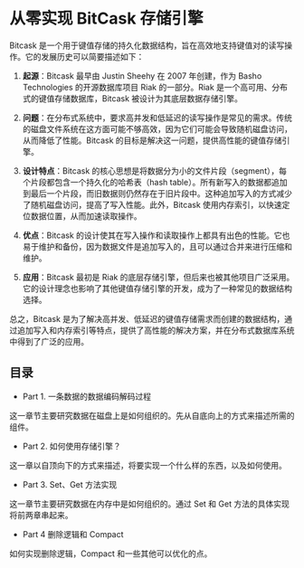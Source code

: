 # 从零实现 BitCask 存储引擎

Bitcask 是一个用于键值存储的持久化数据结构，旨在高效地支持键值对的读写操作。它的发展历史可以简要描述如下：

1. **起源**：Bitcask 最早由 Justin Sheehy 在 2007 年创建，作为 Basho Technologies 的开源数据库项目 Riak 的一部分。Riak 是一个高可用、分布式的键值存储数据库，Bitcask 被设计为其底层数据存储引擎。

2. **问题**：在分布式系统中，要求高并发和低延迟的读写操作是常见的需求。传统的磁盘文件系统在这方面可能不够高效，因为它们可能会导致随机磁盘访问，从而降低了性能。Bitcask 的目标是解决这一问题，提供高性能的键值存储引擎。

3. **设计特点**：Bitcask 的核心思想是将数据分为小的文件片段（segment），每个片段都包含一个持久化的哈希表（hash table）。所有新写入的数据都追加到最后一个片段，而旧数据则仍然存在于旧片段中。这种追加写入的方式减少了随机磁盘访问，提高了写入性能。此外，Bitcask 使用内存索引，以快速定位数据位置，从而加速读取操作。

4. **优点**：Bitcask 的设计使其在写入操作和读取操作上都具有出色的性能。它也易于维护和备份，因为数据文件是追加写入的，且可以通过合并来进行压缩和维护。

5. **应用**：Bitcask 最初是 Riak 的底层存储引擎，但后来也被其他项目广泛采用。它的设计理念也影响了其他键值存储引擎的开发，成为了一种常见的数据结构选择。

总之，Bitcask 是为了解决高并发、低延迟的键值存储需求而创建的数据结构，通过追加写入和内存索引等特点，提供了高性能的解决方案，并在分布式数据库系统中得到了广泛的应用。

## 目录

- Part 1. 一条数据的数据编码解码过程

这一章节主要研究数据在磁盘上是如何组织的。先从自底向上的方式来描述所需的组件。

- Part 2. 如何使用存储引擎？

这一章以自顶向下的方式来描述，将要实现一个什么样的东西，以及如何使用。

- Part 3. Set、Get 方法实现

这一章节主要研究数据在内存中是如何组织的。通过 Set 和 Get 方法的具体实现将前两章串起来。

- Part 4 删除逻辑和 Compact 

如何实现删除逻辑，Compact 和一些其他可以优化的点。

